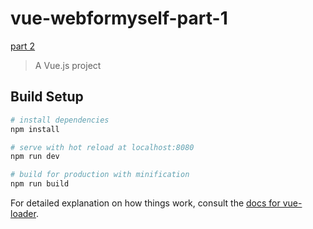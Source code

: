 # vue-webformyself-part-1

[part 2](https://github.com/Kirill255/vue-webformyself-part-2)

> A Vue.js project

## Build Setup

```bash
# install dependencies
npm install

# serve with hot reload at localhost:8080
npm run dev

# build for production with minification
npm run build
```

For detailed explanation on how things work, consult the [docs for vue-loader](http://vuejs.github.io/vue-loader).
